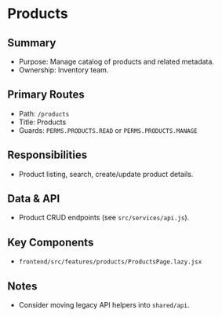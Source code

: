 # Products

## Summary
- Purpose: Manage catalog of products and related metadata.
- Ownership: Inventory team.

## Primary Routes
- Path: `/products`
- Title: Products
- Guards: `PERMS.PRODUCTS.READ` or `PERMS.PRODUCTS.MANAGE`

## Responsibilities
- Product listing, search, create/update product details.

## Data & API
- Product CRUD endpoints (see `src/services/api.js`).

## Key Components
- `frontend/src/features/products/ProductsPage.lazy.jsx`

## Notes
- Consider moving legacy API helpers into `shared/api`.

